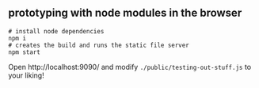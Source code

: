 ## prototyping with node modules in the browser

```
# install node dependencies
npm i
# creates the build and runs the static file server
npm start
```

Open http://localhost:9090/ and modify `./public/testing-out-stuff.js` to your liking!